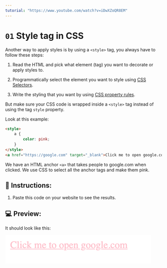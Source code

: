 ```yaml
---
tutorial: "https://www.youtube.com/watch?v=iDwXZoQR8EM"
---
```

# `01` Style tag in CSS

Another way to apply styles is by using a `<style>` tag, you always have to follow these steps:

1. Read the HTML and pick what element (tag) you want to decorate or apply styles to.

2. Programmatically select the element you want to style using [CSS Selectors](https://4geeks.com/lesson/what-is-css-learn-css#wait-what-is-a-selector).

3. Write the styling that you want by using [CSS property rules](https://4geeks.com/lesson/what-is-css-learn-css#properties).

But make sure your CSS code is wrapped inside a `<style>` tag instead of using the tag `style` property.

Look at this example:

```html
<style>
    a {
        color: pink;
    }
</style>
<a href="https://google.com" target="_blank">Click me to open google.com</a>
```

We have an HTML anchor `<a>` that takes people to google.com when clicked.
We use CSS to select all the anchor tags and make them pink.

## 📝 Instructions:

1. Paste this code on your website to see the results.

## 💻 Preview:

It should look like this:

![01 Hello World Exercise Preview](../../.learn/assets/01-1.png?raw=true)
